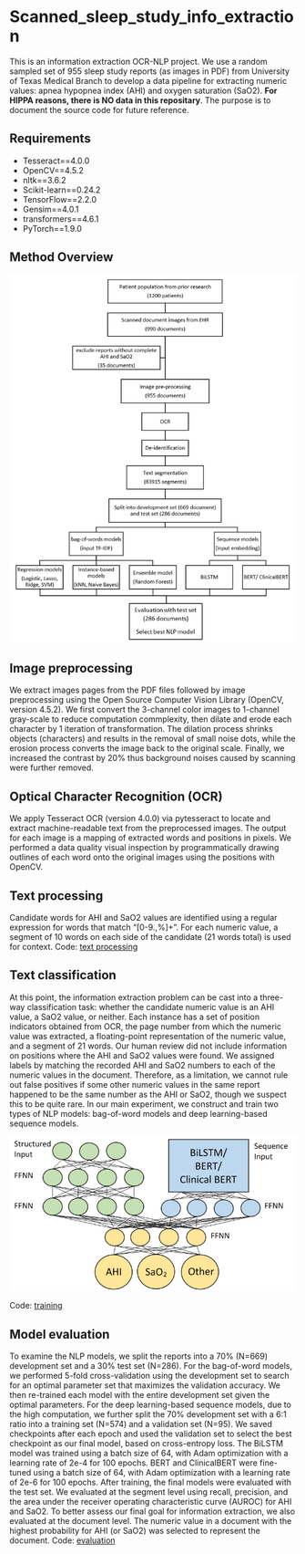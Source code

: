 # Scanned_sleep_study_info_extraction
This is an information extraction OCR-NLP project. We use a random sampled set of 955 sleep study reports (as images in PDF) from  University of Texas Medical Branch to develop a data pipeline for extracting numeric values: apnea hypopnea index (AHI) and oxygen saturation (SaO2). 
**For HIPPA reasons, there is NO data in this repositary**. The purpose is to document the source code for future reference.

## Requirements ##
- Tesseract==4.0.0
- OpenCV==4.5.2
- nltk==3.6.2
- Scikit-learn==0.24.2
- TensorFlow==2.2.0
- Gensim==4.0.1
- transformers==4.6.1
- PyTorch==1.9.0

## Method Overview ##
![Method flowchart](https://github.com/daviden1013/Scanned_sleep_study_info_extraction/blob/main/flowchart.png)

## Image preprocessing ##
We extract images pages from the PDF files followed by image preprocessing using the Open Source Computer Vision Library (OpenCV, version 4.5.2). We first convert the 3-channel color images to 1-channel gray-scale to reduce computation commplexity, then dilate and erode each character by 1 iteration of transformation. The dilation process shrinks objects (characters) and results in the removal of small noise dots, while the erosion process converts the image back to the original scale. Finally, we increased the contrast by 20% thus background noises caused by scanning were further removed. 

## Optical Character Recognition (OCR) ##
We apply Tesseract OCR (version 4.0.0) via pytesseract to locate and extract machine-readable text from the preprocessed images. The output for each image is a mapping of extracted words and positions in pixels. We performed a data quality visual inspection by programmatically drawing outlines of each word onto the original images using the positions with OpenCV. 

## Text processing ##
Candidate words for AHI and SaO2 values are identified using a regular expression for words that match “[0-9.,%]+”. For each numeric value,  a segment of 10 words on each side of the candidate (21 words total) is used for context. 
Code: [text processing](https://github.com/daviden1013/Scanned_sleep_study_info_extraction/tree/main/text%20processing)

## Text classification ##
At this point, the information extraction problem can be cast into a three-way classification task: whether the candidate numeric value is an AHI value, a SaO2 value, or neither. Each instance has a set of position indicators obtained from OCR, the page number from which the numeric value was extracted, a floating-point representation of the numeric value, and a segment of 21 words. Our human review did not include information on positions where the AHI and SaO2 values were found. We assigned labels by matching the recorded AHI and SaO2 numbers to each of the numeric values in the document. Therefore, as a limitation, we cannot rule out false positives if some other numeric values in the same report happened to be the same number as the AHI or SaO2, though we suspect this to be quite rare. 
In our main experiment, we construct and train two types of NLP models: bag-of-word models and deep learning-based sequence models. 

![Deep learning models](https://github.com/daviden1013/Scanned_sleep_study_info_extraction/blob/main/model.png)

Code: [training](https://github.com/daviden1013/Scanned_sleep_study_info_extraction/tree/main/training)

## Model evaluation ##
To examine the NLP models, we split the reports into a 70% (N=669) development set and a 30% test set (N=286). For the bag-of-word models, we performed 5-fold cross-validation using the development set to search for an optimal parameter set that maximizes the validation accuracy. We then re-trained each model with the entire development set given the optimal parameters. For the deep learning-based sequence models, due to the high computation, we further split the 70% development set with a 6:1 ratio into a training set (N=574) and a validation set (N=95). We saved checkpoints after each epoch and used the validation set to select the best checkpoint as our final model, based on cross-entropy loss. The BiLSTM model was trained using a batch size of 64, with Adam optimization with a learning rate of 2e-4 for 100 epochs. BERT and ClinicalBERT were fine-tuned using a batch size of 64, with Adam optimization with a learning rate of 2e-6 for 100 epochs. 
After training, the final models were evaluated with the test set. We evaluated at the segment level using recall, precision, and the area under the receiver operating characteristic curve (AUROC) for AHI and SaO2. To better assess our final goal for information extraction, we also evaluated at the document level. The numeric value in a document with the highest probability for AHI (or SaO2) was selected to represent the document. 
Code: [evaluation](https://github.com/daviden1013/Scanned_sleep_study_info_extraction/tree/main/evaluation)


